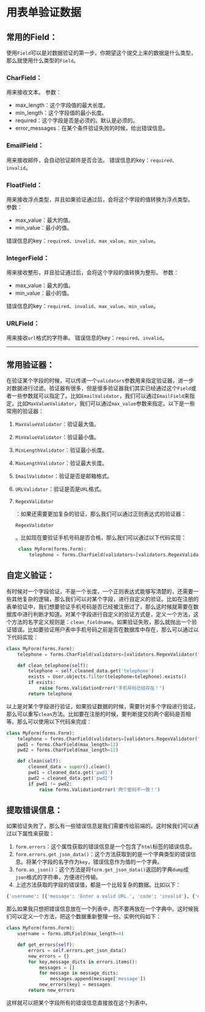 # 用表单验证数据

## 常用的Field：

使用`Field`可以是对数据验证的第一步。你期望这个提交上来的数据是什么类型，那么就使用什么类型的`Field`。

### CharField：

用来接收文本。
参数：

- max_length：这个字段值的最大长度。
- min_length：这个字段值的最小长度。
- required：这个字段是否是必须的。默认是必须的。
- error_messages：在某个条件验证失败的时候，给出错误信息。

### EmailField：

用来接收邮件，会自动验证邮件是否合法。
错误信息的key：`required`、`invalid`。

### FloatField：

用来接收浮点类型，并且如果验证通过后，会将这个字段的值转换为浮点类型。
参数：

- max_value：最大的值。
- min_value：最小的值。

错误信息的key：`required`、`invalid`、`max_value`、`min_value`。

### IntegerField：

用来接收整形，并且验证通过后，会将这个字段的值转换为整形。
参数：

- max_value：最大的值。
- min_value：最小的值。

错误信息的key：`required`、`invalid`、`max_value`、`min_value`。

### URLField：

用来接收`url`格式的字符串。
错误信息的key：`required`、`invalid`。

------

## 常用验证器：

在验证某个字段的时候，可以传递一个`validators`参数用来指定验证器，进一步对数据进行过滤。验证器有很多，但是很多验证器我们其实已经通过这个`Field`或者一些参数就可以指定了。比如`EmailValidator`，我们可以通过`EmailField`来指定，比如`MaxValueValidator`，我们可以通过`max_value`参数来指定。以下是一些常用的验证器：

1. `MaxValueValidator`：验证最大值。

2. `MinValueValidator`：验证最小值。

3. `MinLengthValidator`：验证最小长度。

4. `MaxLengthValidator`：验证最大长度。

5. `EmailValidator`：验证是否是邮箱格式。

6. `URLValidator`：验证是否是`URL`格式。

7. ```
   RegexValidator
   ```

   ：如果还需要更加复杂的验证，那么我们可以通过正则表达式的验证器：

   ```
   RegexValidator
   ```

   。比如现在要验证手机号码是否合格，那么我们可以通过以下代码实现：

   ```python
    class MyForm(forms.Form):
        telephone = forms.CharField(validators=[validators.RegexValidator("1[345678]\d{9}",message='请输入正确格式的手机号码！')])
   ```

## 自定义验证：

有时候对一个字段验证，不是一个长度，一个正则表达式能够写清楚的，还需要一些其他复杂的逻辑，那么我们可以对某个字段，进行自定义的验证。比如在注册的表单验证中，我们想要验证手机号码是否已经被注册过了，那么这时候就需要在数据库中进行判断才知道。对某个字段进行自定义的验证方式是，定义一个方法，这个方法的名字定义规则是：`clean_fieldname`。如果验证失败，那么就抛出一个验证错误。比如要验证用户表中手机号码之前是否在数据库中存在，那么可以通过以下代码实现：

```python
class MyForm(forms.Form):
    telephone = forms.CharField(validators=[validators.RegexValidator("1[345678]\d{9}",message='请输入正确格式的手机号码！')])

    def clean_telephone(self):
        telephone = self.cleaned_data.get('telephone')
        exists = User.objects.filter(telephone=telephone).exists()
        if exists:
            raise forms.ValidationError("手机号码已经存在！")
        return telephone
```

以上是对某个字段进行验证，如果验证数据的时候，需要针对多个字段进行验证，那么可以重写`clean`方法。比如要在注册的时候，要判断提交的两个密码是否相等。那么可以使用以下代码来完成：

```python
class MyForm(forms.Form):
    telephone = forms.CharField(validators=[validators.RegexValidator("1[345678]\d{9}",message='请输入正确格式的手机号码！')])
    pwd1 = forms.CharField(max_length=12)
    pwd2 = forms.CharField(max_length=12)

    def clean(self):
        cleaned_data = super().clean()
        pwd1 = cleaned_data.get('pwd1')
        pwd2 = cleaned_data.get('pwd2')
        if pwd1 != pwd2:
            raise forms.ValidationError('两个密码不一致！')
```

## 提取错误信息：

如果验证失败了，那么有一些错误信息是我们需要传给前端的。这时候我们可以通过以下属性来获取：

1. `form.errors`：这个属性获取的错误信息是一个包含了`html`标签的错误信息。
2. `form.errors.get_json_data()`：这个方法获取到的是一个字典类型的错误信息。将某个字段的名字作为`key`，错误信息作为值的一个字典。
3. `form.as_json()`：这个方法是将`form.get_json_data()`返回的字典`dump`成`json`格式的字符串，方便进行传输。
4. 上述方法获取的字段的错误值，都是一个比较复杂的数据。比如以下：

```python
{'username': [{'message': 'Enter a valid URL.', 'code': 'invalid'}, {'message': 'Ensure this value has at most 4 characters (it has 22).', 'code': 'max_length'}]}
```

那么如果我只想把错误信息放在一个列表中，而不要再放在一个字典中。这时候我们可以定义一个方法，把这个数据重新整理一份。实例代码如下：

```python
class MyForm(forms.Form):
    username = forms.URLField(max_length=4)

    def get_errors(self):
        errors = self.errors.get_json_data()
        new_errors = {}
        for key,message_dicts in errors.items():
            messages = []
            for message in message_dicts:
                messages.append(message['message'])
            new_errors[key] = messages
        return new_errors
```

这样就可以把某个字段所有的错误信息直接放在这个列表中。